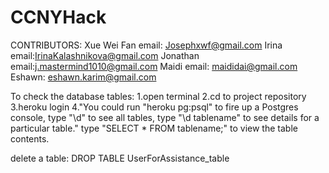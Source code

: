# CCNYHack
CONTRIBUTORS:
Xue Wei Fan email: Josephxwf@gmail.com
Irina email:IrinaKalashnikova@gmail.com
Jonathan email:j.mastermind1010@gmail.com
Maidi email: maididai@gmail.com
Eshawn: eshawn.karim@gmail.com



To check the database tables:
1.open terminal
2.cd to project repository
3.heroku login
4."You could run "heroku pg:psql" to fire up a Postgres console,
type "\d" to see all tables,
type "\d tablename" to see details for a particular table."
type "SELECT * FROM tablename;" to view the table contents.

delete a table:
DROP TABLE UserForAssistance_table

